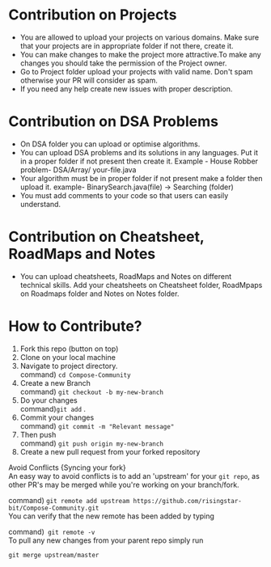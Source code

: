 
# **Contribution on Projects**

- You are allowed to upload your projects on various domains. Make sure that your projects are in appropriate folder if not there, create it.
- You can make changes to make the project more attractive.To make any changes you should take the permission of the Project owner.
- Go to Project folder upload your projects with valid name. Don't spam otherwise your PR will consider as spam.
- If you need any help create new issues with proper description.<br>

# **Contribution on DSA Problems**

- On DSA folder you can upload or optimise algorithms.
- You can upload DSA problems and its solutions in any languages. Put it in a proper folder if not present then create it. Example - House Robber problem- DSA/Array/ your-file.java 
- Your algorithm must be in proper folder if not present make a folder then upload it. example- BinarySearch.java(file) -> Searching (folder)
- You must add comments to your code so that users can easily understand.<br>
 
# **Contribution on Cheatsheet, RoadMaps and Notes**

- You can upload cheatsheets, RoadMaps and Notes on different technical skills. Add your cheatsheets on Cheatsheet folder, RoadMpaps on Roadmaps folder and Notes on Notes folder.<br>

# **How to Contribute?**

1) Fork this repo (button on top)
2) Clone on your local machine
3) Navigate to project directory.<br>command) `cd Compose-Community`<br>
4) Create a new Branch<br>command) `git checkout -b my-new-branch`<br>
5) Do your changes<br>command)`git add` .<br>
6) Commit your changes<br>command) `git commit -m "Relevant message"`<br>
7) Then push<br>command) `git push origin my-new-branch`<br>
8) Create a new pull request from your forked repository

Avoid Conflicts {Syncing your fork}<br>
An easy way to avoid conflicts is to add an 'upstream' for your `git repo`, as other PR's may be merged while you're working on your branch/fork.<br>

command) `git remote add upstream https://github.com/risingstar-bit/Compose-Community.git`<br>
You can verify that the new remote has been added by typing<br>

command)` git remote -v`<br>
To pull any new changes from your parent repo simply run<br>

`git merge upstream/master`<br>
